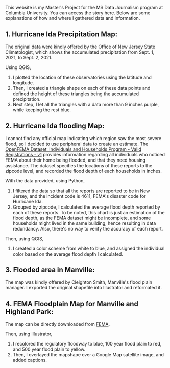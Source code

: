 This website is my Master's Project for the MS Data Journalism program at Columbia University. You can access the story here. Below are some explanations of how and where I gathered data and information.

## 1. Hurricane Ida Precipitation Map:

The original data were kindly offered by the Office of New Jersey State Climatologist, which shows the accumulated precipitation from Sept. 1, 2021, to Sept. 2, 2021. 

Using QGIS, 
1. I plotted the location of these observatories using the latitude and longitude.
2. Then, I created a triangle shape on each of these data points and defined the height of these triangles being the accumulated precipitation.
3. Next step, I let all the triangles with a data more than 9 inches purple, while keeping the rest blue.

## 2. Hurricane Ida flooding Map:

I cannot find any official map indicating which region saw the most severe flood, so I decided to use peripheral data to create an estimate. The [OpenFEMA Dataset: Individuals and Households Program - Valid Registrations - v1](https://www.fema.gov/openfema-data-page/individuals-and-households-program-valid-registrations-v1) provides information regarding all individuals who noticed FEMA about their home being flooded, and that they need housing assistance. The dataset specifies the locations of these reports to the zipcode level, and recorded the flood depth of each households in inches.

With the data provided, using Python,
1. I filtered the data so that all the reports are reported to be in New Jersey, and the incident code is 4611, FEMA's disaster code for Hurricane Ida.
2. Grouped by zipcode, I calculated the average flood depth reported by each of these reports. To be noted, this chart is just an estimation of the flood depth, as the FEMA dataset might be incomplete, and some households might lived in the same building, hence resulting in data redundancy. Also, there's no way to verify the accuracy of each report.

Then, using QGIS,
1. I created a color scheme from white to blue, and assigned the individual color based on the average flood depth I calculated.

## 3. Flooded area in Manville:

The map was kindly offered by Cleighton Smith, Manville's flood plain manager. I exported the original shapefile into Illustrator and reformated it.

## 4. FEMA Floodplain Map for Manville and Highland Park:

The map can be directly downloaded from [FEMA](https://msc.fema.gov/portal/home). 

Then, using Illustrator,
1. I recolored the regulatory floodway to blue, 100 year flood plain to red, and 500 year flood plain to yellow.
2. Then, I overlayed the mapshape over a Google Map satellite image, and added captions.
